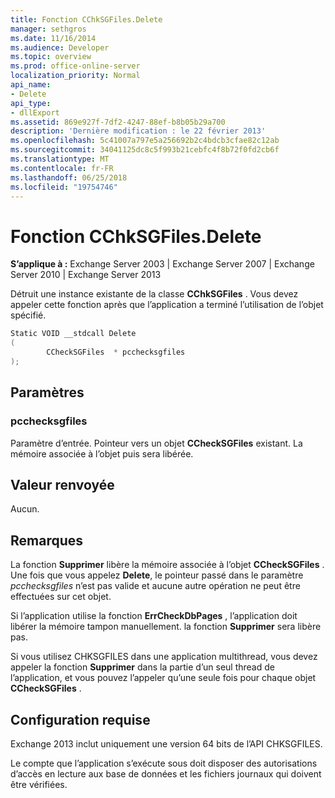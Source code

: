 ```yaml
---
title: Fonction CChkSGFiles.Delete
manager: sethgros
ms.date: 11/16/2014
ms.audience: Developer
ms.topic: overview
ms.prod: office-online-server
localization_priority: Normal
api_name:
- Delete
api_type:
- dllExport
ms.assetid: 869e927f-7df2-4247-88ef-b8b05b29a700
description: 'Dernière modification : le 22 février 2013'
ms.openlocfilehash: 5c41007a797e5a256692b2c4bdcb3cfae82c12ab
ms.sourcegitcommit: 34041125dc8c5f993b21cebfc4f8b72f0fd2cb6f
ms.translationtype: MT
ms.contentlocale: fr-FR
ms.lasthandoff: 06/25/2018
ms.locfileid: "19754746"
---
```

# <a name="cchksgfilesdelete-function"></a>Fonction CChkSGFiles.Delete

**S’applique à :** Exchange Server 2003 | Exchange Server 2007 | Exchange Server 2010 | Exchange Server 2013
  
Détruit une instance existante de la classe **CChkSGFiles** . Vous devez appeler cette fonction après que l’application a terminé l’utilisation de l’objet spécifié. 
  
```cs
Static VOID __stdcall Delete 
(
        CCheckSGFiles  * pcchecksgfiles
);

```

## <a name="parameters"></a>Paramètres

### <a name="pcchecksgfiles"></a>pcchecksgfiles 
  
Paramètre d’entrée. Pointeur vers un objet **CCheckSGFiles** existant. La mémoire associée à l’objet puis sera libérée. 
    
## <a name="return-value"></a>Valeur renvoyée

Aucun.
  
## <a name="remarks"></a>Remarques

La fonction **Supprimer** libère la mémoire associée à l’objet **CCheckSGFiles** . Une fois que vous appelez **Delete**, le pointeur passé dans le paramètre *pcchecksgfiles* n’est pas valide et aucune autre opération ne peut être effectuées sur cet objet. 
  
Si l’application utilise la fonction **ErrCheckDbPages** , l’application doit libérer la mémoire tampon manuellement. la fonction **Supprimer** sera libère pas. 
  
Si vous utilisez CHKSGFILES dans une application multithread, vous devez appeler la fonction **Supprimer** dans la partie d’un seul thread de l’application, et vous pouvez l’appeler qu’une seule fois pour chaque objet **CCheckSGFiles** . 
  
## <a name="requirements"></a>Configuration requise

Exchange 2013 inclut uniquement une version 64 bits de l’API CHKSGFILES.
  
Le compte que l’application s’exécute sous doit disposer des autorisations d’accès en lecture aux base de données et les fichiers journaux qui doivent être vérifiées.
  


